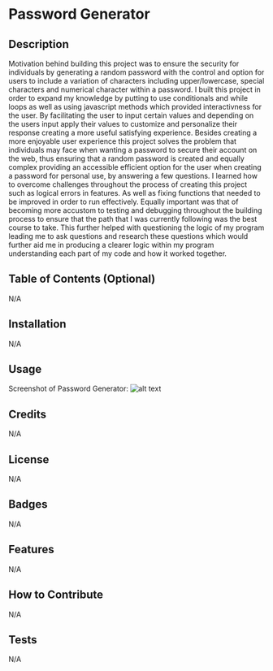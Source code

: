 # Password Generator

## Description
 
  Motivation behind building this project was to ensure the security for individuals by generating a random password with the control and option for users to include a variation of characters including upper/lowercase, special characters and numerical character within a password. I built this project in order to expand my knowledge by putting to use conditionals and while loops as well as using javascript methods which provided interactivness for the user. By facilitating the user to input certain values and depending on the users input apply their values to customize and personalize their response creating a more useful satisfying experience. Besides creating a more enjoyable user experience this project solves the problem that individuals may face when wanting a password to secure their account on the web, thus ensuring that a random password is created and equally complex providing an accessible efficient option for the user when creating a password for personal use, by answering a few questions. I learned how to overcome challenges throughout the process of creating this project such as logical errors in features. As well as fixing functions that needed to be improved in order to run effectively. Equally important was that of becoming more accustom to testing and debugging throughout the building process to ensure that the path that I was currently following was the best course to take. This further helped with questioning the logic of my program leading me to ask questions and research these questions which would further aid me in producing a clearer logic within my program understanding each part of my code and how it worked together. 



## Table of Contents (Optional)

N/A
## Installation

N/A
## Usage

Screenshot of Password Generator:
![alt text](assets/images/passwordGenerator.png)



## Credits

N/A

## License
N/A

## Badges

N/A
## Features

N/A

## How to Contribute

N/A

## Tests

N/A